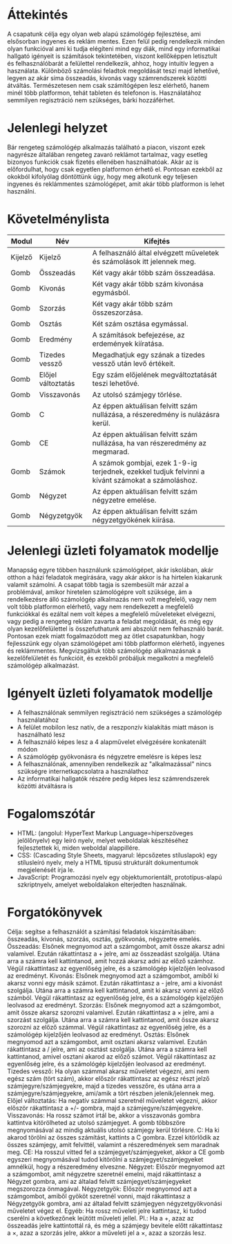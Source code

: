# Áttekintés
A csapatunk célja egy olyan web alapú számológép fejlesztése, ami elsősorban ingyenes és reklám mentes. Ezen felül pedig rendelkezik minden olyan funkcióval ami ki tudja elégíteni mind egy diák, mind egy informatikai hallgató igényeit is számítások tekintetében, viszont kellőképpen letisztult és felhasználóbarát a felülettel rendelkezik, ahhoz, hogy intuitív legyen a használata. Különböző számolási feladtok megoldását teszi majd lehetővé, legyen az akár sima összeadás, kivonás vagy számrendszerek közötti átváltás. Természetesen nem csak számítógépen lesz elérhető, hanem minél több platformon, tehát tableten és telefonon is. Használatához semmilyen regisztráció nem szükséges, bárki hozzáférhet.

# Jelenlegi helyzet
Bár rengeteg számológép alkalmazás található a piacon, viszont ezek nagyrésze általában rengeteg zavaró reklámot tartalmaz, vagy esetleg bizonyos funkciók csak fizetés ellenében használhatóak. Akár az is előfordulhat, hogy csak egyetlen platformon érhető el. Pontosan ezekből az okokból kifolyólag döntöttünk úgy, hogy meg alkotunk egy teljesen ingyenes és reklámmentes számológépet, amit akár több platformon is lehet használni.

# Követelménylista
Modul | Név | Kifejtés
-|-|-
Kijelző | Kijelző | A felhasználó által elvégzett műveletek és számolások itt jelennek meg.
Gomb | Összeadás | Két vagy akár több szám összeadása.
Gomb | Kivonás | Két vagy akár több szám kivonása egymásból.
Gomb | Szorzás | Két vagy akár több szám összeszorzása.
Gomb | Osztás | Két szám osztása egymással.
Gomb | Eredmény | A számítások befejezése, az erdemények kiíratása.
Gomb | Tizedes vessző | Megadhatjuk egy szának a tizedes vessző után levő értékeit.
Gomb | Előjel változtatás | Egy szám előjelének megváltoztatását teszi lehetővé.
Gomb | Visszavonás | Az utolsó számjegy törlése.
Gomb | C | Az éppen aktuálisan felvitt szám nullázása, a részeredmény is nulázásra kerül.
Gomb | CE | Az éppen aktuálisan felvitt szám nullázása, ha van részeredmény az megmarad.
Gomb | Számok | A számok gombjai, ezek 1-9-ig terjednek, ezekkel tudjuk felvinni a kívánt számokat a számoláshoz.
Gomb | Négyzet | Az éppen aktuálisan felvitt szám négyzetre emelése.
Gomb | Négyzetgyök | Az éppen aktuálisan felvitt szám négyzetgyökének kiírása.

# Jelenlegi üzleti folyamatok modellje
Manapság egyre többen használunk számológépet, akár iskolában, akár otthon a házi feladatok megírására, vagy akár akkor is ha hirtelen kiakarunk valamit számolni. A csapat több tagja is szembesült már azzal a problémával, amikor hiretelen számológépre volt szüksége, ám a rendelkezésre álló számológép alkalmazás nem volt megfelelő, vagy nem volt több platformon elérhető, vagy nem rendelkezett a megfelelő funkciókkal és ezáltal nem volt képes a megfelelő műveleteket elvégezni, vagy pedig a rengeteg reklám zavarta a feladat megoldását, és még egy olyan kezelőfelülettel is összefuthatunk ami abszolút nem felhasználó barát. Pontosan ezek miatt fogalmazódott meg az ötlet csapatunkban, hogy fejlesszünk egy olyan számológépet ami több platformon elérhető, ingyenes és reklámmentes. Megvizsgáltuk több számológép alkalmazásnak a kezelőfelületét és funkcióit, és ezekből próbáljuk megalkotni a megfelelő számológép alkalmazást.

# Igényelt üzleti folyamatok modellje
 - A felhasználónak semmilyen regisztráció nem szükséges a számológép használatához
 - A felület mobilon lesz natív, de a reszponzív kialakítás miatt máson is használható lesz
 - A felhasználó képes lesz a 4 alapművelet elvégzésére konkatenált módon
 - A számológép gyökvonásra és négyzetre emelésre is képes lesz
 - A felhasználónak, amennyiben rendelkezik az "alkalmazással" nincs szükségre internetkapcsolatra a használathoz
 - Az informatikai hallgatók részére pedig képes lesz számrendszerek közötti átváltásra is

# Fogalomszótár
 - HTML: (angolul: HyperText Markup Language=hiperszöveges jelölőnyelv) egy leíró nyelv, melyet weboldalak készítéséhez fejlesztettek ki, miden weboldal alappillére.
 - CSS: (Cascading Style Sheets, magyarul: lépcsőzetes stíluslapok)  egy stílusleíró nyelv, mely a HTML típusú strukturált dokumentumok megjelenését írja le.
 - JavaScript: Programozási nyelv egy objektumorientált, prototípus-alapú szkriptnyelv, amelyet weboldalakon elterjedten használnak.

# Forgatókönyvek
 Célja: segítse a felhasználót a számítási feladatok kiszámításában: összeadás, kivonás, szorzás, osztás, gyökvonás, négyzetre emelés.
 Összeadás: Elsőnek megnyomod azt a számgombot, amit össze akarsz adni valamivel. Ezután rákattintasz a + jelre, ami az összeadást szolgálja. Utána arra a számra kell kattintanod, amit hozzá akarsz adni az előző számhoz. Végül rákattintasz az egyenlőség jelre, és a számológép kijelzőjén leolvasod az eredményt.
 Kivonás: Elsőnek megnyomod azt a számgombot, amiből ki akarsz vonni egy másik számot. Ezután rákattintasz a - jelre, ami a kivonást szolgálja. Utána arra a számra kell kattintanod, amit ki akarsz vonni az előző számból. Végül rákattintasz az egyenlőség jelre, és a számológép kijelzőjén leolvasod az eredményt.
 Szorzás: Elsőnek megnyomod azt a számgombot, amit össze akarsz szorozni valamivel. Ezután rákattintasz a × jelre, ami a szorzást szolgálja. Utána arra a számra kell kattintanod, amit össze akarsz szorozni az előző számmal. Végül rákattintasz az egyenlőség jelre, és a számológép kijelzőjén leolvasod az eredményt.
 Osztás: Elsőnek megnyomod azt a számgombot, amit osztani akarsz valamivel. Ezután rákattintasz a / jelre, ami az osztást szolgálja. Utána arra a számra kell kattintanod, amivel osztani akarod az előző számot. Végül rákattintasz az egyenlőség jelre, és a számológép kijelzőjén leolvasod az eredményt.
 Tizedes vessző: Ha olyan számmal akarsz műveletet végezni, ami nem egész szám (tört szám), akkor először rákattintasz az egész részt jelző számjegyre/számjegyekre, majd a tizedes vesszőre, és utána arra a számjegyre/számjegyekre, ami/amik a tört részben jelenik/jelennek meg.
 Előjel változtatás: Ha negatív számmal szeretnél műveletet végezni, akkor először rákattintasz a +/- gombra, majd a számjegyre/számjegyekre.
 Visszavonás: Ha rossz számot írtál be, akkor a visszavonás gombra kattintva kitörölheted az utolsó számjegyet. A gomb többszöre megnyomásával az mindig aktuális utolsó számjegy kerül törlésre.
 C: Ha ki akarod törölni az összes számítást, kattints a C gombra. Ezzel kitörlődik az összes számjegy, amit felvittél, valamint a részeredmények sem maradnak meg.
 CE: Ha rosszul vitted fel a számjegyet/számjegyeket, akkor a CE gomb egyszeri megnyomásával tudod kitörölni a számjegyet/számjegyeket amnélkül, hogy a részeredmény elveszne.
 Négyzet: Először megnyomod azt a számgombot, amit négyzetre szeretnél emelni, majd rákattintasz a Négyzet gombra, ami az általad felvitt számjegyet/számjegyeket megszorozza önmagával.
 Négyzetgyök: Először megnyomod azt a számgombot, amiből gyököt szeretnél vonni, majd rákattintasz a Négyzetgyök gombra, ami az általad felvitt számjegyen négyzetgyökvonási műveletet végez el.
 Egyéb: Ha rossz műveleti jelre kattintasz, ki tudod cserélni a következőnek leütött műveleti jellel. Pl.: Ha a +, azaz az összeadás jelre kattintottál rá, és még a számjegy bevitele előtt rákattintasz a ×, azaz a szorzás jelre, akkor a műveleti jel a ×, azaz a szorzás lesz.
 
